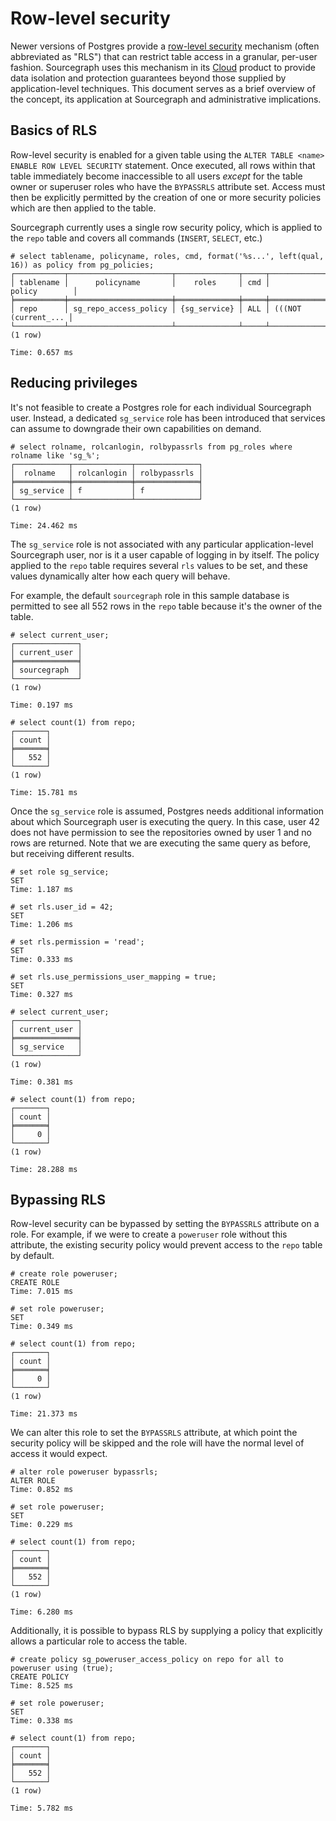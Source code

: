 # Row-level security

Newer versions of Postgres provide a [row-level security](https://www.postgresql.org/docs/13/ddl-rowsecurity.html) mechanism (often abbreviated as "RLS") that can restrict table access in a granular, per-user fashion. Sourcegraph uses this mechanism in its [Cloud](https://sourcegraph.com/search) product to provide data isolation and protection guarantees beyond those supplied by application-level techniques. This document serves as a brief overview of the concept, its application at Sourcegraph and administrative implications.

## Basics of RLS

Row-level security is enabled for a given table using the `ALTER TABLE <name> ENABLE ROW LEVEL SECURITY` statement. Once executed, all rows within that table immediately become inaccessible to all users _except_ for the table owner or superuser roles who have the `BYPASSRLS` attribute set. Access must then be explicitly permitted by the creation of one or more security policies which are then applied to the table.

Sourcegraph currently uses a single row security policy, which is applied to the `repo` table and covers all commands (`INSERT`, `SELECT`, etc.)

```
# select tablename, policyname, roles, cmd, format('%s...', left(qual, 16)) as policy from pg_policies;
┌───────────┬───────────────────────┬──────────────┬─────┬─────────────────────┐
│ tablename │      policyname       │    roles     │ cmd │       policy        │
╞═══════════╪═══════════════════════╪══════════════╪═════╪═════════════════════╡
│ repo      │ sg_repo_access_policy │ {sg_service} │ ALL │ (((NOT (current_... │
└───────────┴───────────────────────┴──────────────┴─────┴─────────────────────┘
(1 row)

Time: 0.657 ms
```

## Reducing privileges

It's not feasible to create a Postgres role for each individual Sourcegraph user. Instead, a dedicated `sg_service` role has been introduced that services can assume to downgrade their own capabilities on demand.

```
# select rolname, rolcanlogin, rolbypassrls from pg_roles where rolname like 'sg_%';
┌────────────┬─────────────┬──────────────┐
│  rolname   │ rolcanlogin │ rolbypassrls │
╞════════════╪═════════════╪══════════════╡
│ sg_service │ f           │ f            │
└────────────┴─────────────┴──────────────┘
(1 row)

Time: 24.462 ms
```

The `sg_service` role is not associated with any particular application-level Sourcegraph user, nor is it a user capable of logging in by itself. The policy applied to the `repo` table requires several `rls` values to be set, and these values dynamically alter how each query will behave.

For example, the default `sourcegraph` role in this sample database is permitted to see all 552 rows in the `repo` table because it's the owner of the table.

```
# select current_user;
┌──────────────┐
│ current_user │
╞══════════════╡
│ sourcegraph  │
└──────────────┘
(1 row)

Time: 0.197 ms

# select count(1) from repo;
┌───────┐
│ count │
╞═══════╡
│   552 │
└───────┘
(1 row)

Time: 15.781 ms
```

Once the `sg_service` role is assumed, Postgres needs additional information about which Sourcegraph user is executing the query. In this case, user 42 does not have permission to see the repositories owned by user 1 and no rows are returned. Note that we are executing the same query as before, but receiving different results.

```
# set role sg_service;
SET
Time: 1.187 ms

# set rls.user_id = 42;
SET
Time: 1.206 ms

# set rls.permission = 'read';
SET
Time: 0.333 ms

# set rls.use_permissions_user_mapping = true;
SET
Time: 0.327 ms

# select current_user;
┌──────────────┐
│ current_user │
╞══════════════╡
│ sg_service   │
└──────────────┘
(1 row)

Time: 0.381 ms

# select count(1) from repo;
┌───────┐
│ count │
╞═══════╡
│     0 │
└───────┘
(1 row)

Time: 28.288 ms
```

## Bypassing RLS

Row-level security can be bypassed by setting the `BYPASSRLS` attribute on a role. For example, if we were to create a `poweruser` role without this attribute, the existing security policy would prevent access to the `repo` table by default.

```
# create role poweruser;
CREATE ROLE
Time: 7.015 ms

# set role poweruser;
SET
Time: 0.349 ms

# select count(1) from repo;
┌───────┐
│ count │
╞═══════╡
│     0 │
└───────┘
(1 row)

Time: 21.373 ms
```

We can alter this role to set the `BYPASSRLS` attribute, at which point the security policy will be skipped and the role will have the normal level of access it would expect.

```
# alter role poweruser bypassrls;
ALTER ROLE
Time: 0.852 ms

# set role poweruser;
SET
Time: 0.229 ms

# select count(1) from repo;
┌───────┐
│ count │
╞═══════╡
│   552 │
└───────┘
(1 row)

Time: 6.280 ms
```

Additionally, it is possible to bypass RLS by supplying a policy that explicitly allows a particular role to access the table.

```
# create policy sg_poweruser_access_policy on repo for all to poweruser using (true);
CREATE POLICY
Time: 8.525 ms

# set role poweruser;
SET
Time: 0.338 ms

# select count(1) from repo;
┌───────┐
│ count │
╞═══════╡
│   552 │
└───────┘
(1 row)

Time: 5.782 ms
```
